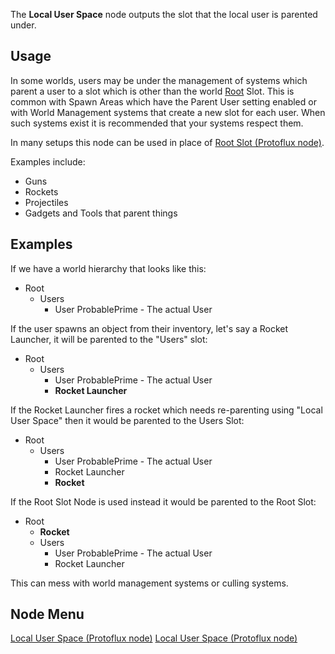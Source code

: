 <languages></languages> <translate>

The **Local User Space** node outputs the slot that the local user is
parented under.

## Usage

In some worlds, users may be under the management of systems which
parent a user to a slot which is other than the world
[Root](Root "wikilink") Slot. This is common with Spawn Areas which have
the Parent User setting enabled or with World Management systems that
create a new slot for each user. When such systems exist it is
recommended that your systems respect them.

In many setups this node can be used in place of [Root Slot (Protoflux
node)](Root_Slot_(Protoflux_node) "wikilink").

Examples include:

-   Guns
-   Rockets
-   Projectiles
-   Gadgets and Tools that parent things

## Examples

If we have a world hierarchy that looks like this:

-   Root
    -   Users
        -   User ProbablePrime - The actual User

If the user spawns an object from their inventory, let's say a Rocket
Launcher, it will be parented to the "Users" slot:

-   Root
    -   Users
        -   User ProbablePrime - The actual User
        -   **Rocket Launcher**

If the Rocket Launcher fires a rocket which needs re-parenting using
"Local User Space" then it would be parented to the Users Slot:

-   Root
    -   Users
        -   User ProbablePrime - The actual User
        -   Rocket Launcher
        -   **Rocket**

If the Root Slot Node is used instead it would be parented to the Root
Slot:

-   Root
    -   **Rocket**
    -   Users
        -   User ProbablePrime - The actual User
        -   Rocket Launcher

This can mess with world management systems or culling systems.

## Node Menu

</translate>

[Local User Space (Protoflux node)](Category:Protoflux "wikilink")
[Local User Space (Protoflux node)](Category:Protoflux:Users "wikilink")